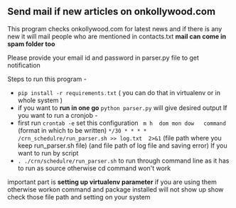 ## Send mail if new articles on onkollywood.com
This program checks onkollywood.com for latest news and if there is any new it will mail people
who are mentioned in contacts.txt 
**mail can come in spam folder too**

Please provide your email id and password in parser.py file to get notification

Steps to run this program -
- `pip install -r requirements.txt` ( you can do that in virtualenv or in whole system )
- if you want to **run in one go** `python parser.py` will give desired output
If you want to run a cronjob -
- first run `crontab -e` 
    set this configuration ` m h  dom mon dow   command` (format in which to be written)
    `*/30 * * * * /crn_schedulre/run_parser.sh >> log.txt  2>&1`
    (file path where you keep run_parser.sh file) (and file path of log file and saving error)
If you want to run by script
-  `. ./crn/schedulre/run_parser.sh` to run through command line as it has to run as source
otherwise cd command won't work

important part is **setting up virtualenv parameter** if you are using them
otherwise workon command and package installed will not show up
show check those file path and setting on your system